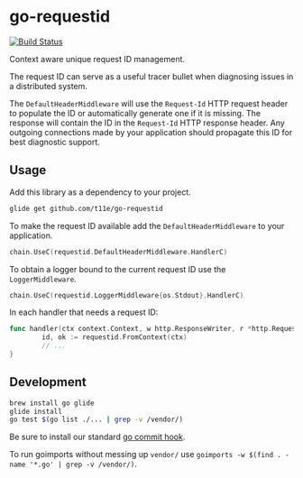 # go-requestid

[![Build Status](https://semaphoreci.com/api/v1/projects/bc0f95e5-c45d-45e7-b5b2-f3e868d01793/814693/badge.svg)](https://semaphoreci.com/t11e/go-requestid)

Context aware unique request ID management.

The request ID can serve as a useful tracer bullet when diagnosing issues in a distributed system.

The `DefaultHeaderMiddleware` will use the `Request-Id` HTTP request header to populate the ID or automatically
generate one if it is missing. The response will contain the ID in the `Request-Id` HTTP response header. Any outgoing
connections made by your application should propagate this ID for best diagnostic support.

## Usage

Add this library as a dependency to your project.

```bash
glide get github.com/t11e/go-requestid
```

To make the request ID available add the `DefaultHeaderMiddleware` to your application.

```go
chain.UseC(requestid.DefaultHeaderMiddleware.HandlerC)
```

To obtain a logger bound to the current request ID use the `LoggerMiddleware`.

```go
chain.UseC(requestid.LoggerMiddleware{os.Stdout}.HandlerC)
```

In each handler that needs a request ID:

```go
func handler(ctx context.Context, w http.ResponseWriter, r *http.Request) {
        id, ok := requestid.FromContext(ctx)
        // ...
}
```

## Development

```bash
brew install go glide
glide install
go test $(go list ./... | grep -v /vendor/)
```

Be sure to install our standard [go commit hook](https://github.com/t11e/development-environment#golang-checks).

To run goimports without messing up `vendor/` use `goimports -w $(find . -name '*.go' | grep -v /vendor/)`.

